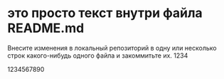 # это просто текст внутри файла README.md
 
 Внесите изменения в локальный репозиторий в одну или несколько строк какого-нибудь одного файла и закоммитьте их.
 1234

 1234567890